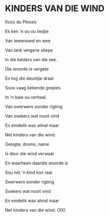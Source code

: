 # KINDERS VAN DIE WIND

Koos du Plessis

Ek ken 'n ou ou liedjie

Van lewenswel en wee

Van lank vergane skepe

In die kelders van die see.


Die woorde is vergete

En tog die deuntjie draal

Soos vaag bekende grepies

In 'n baie ou verhaal.


Van swerwers sonder rigting

Van soekers wat nooit vind

En eindelik was almal maar

Net kinders van die wind.


Gesigte, drome, name

Is deur die wind verwaai

En waarheen daardie woorde is

Sou net 'n kind kon raai.


Swerwers sonder rigting

Soekers wat nooit vind


En eindelik was almal maar

Net kinders van die wind. (3X)

